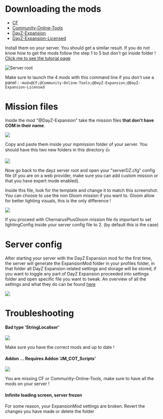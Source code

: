 # Downloading the mods
- [CF](https://steamcommunity.com/workshop/filedetails/?id=1559212036)
- [Community-Online-Tools](https://steamcommunity.com/workshop/filedetails/?id=1564026768)
- [DayZ-Expansion](https://steamcommunity.com/sharedfiles/filedetails/?id=2116151222)
- [DayZ-Expansion-Licensed](https://steamcommunity.com/workshop/filedetails/?id=2116157322)

Install them on your server. You should get a similar result. If you do not know how to get the mods follow the step 1 to 5 but don't go inside folder ! [Click me to see the tutorial page](https://github.com/salutesh/DayZ-Expansion-Scripts/wiki/Setting-up-offline-mode#getting-the-mission)

![Server root](https://i.imgur.com/OEaEuf8.png)

Make sure to launch the 4 mods with this command line if you don't use a panel : 
`-mod=@CF;@Community-Online-Tools;@DayZ-Expansion;@DayZ-Expansion-Licensed`

# Mission files

Inside the mod "@DayZ-Expansion" take the mission files **that don't have COM in their name**.

![](https://i.imgur.com/yVtrGnb.png)

Copy and paste them inside your mpmission folder of your server. You should have this two new folders in this directory 👍 

![](https://i.imgur.com/wk7ezm6.png)

Now go back to the dayz server root and open your "serverDZ.cfg" config file (if you are on a web provider, make sure you can add custom mission or that you have expert mode enabled).

Inside this file, look for the template and change it to match this screenshot. You can choose to use the non Gloom mission if you want to. Gloom allow for better lighting visuals, this is the only difference !

![](https://i.imgur.com/eS46Rtu.png)

If you proceed with ChernarusPlusGloom mission file its important to set lightingConfig inside your server config file to 2. (by default this is the case)

# Server config

After starting your server with the DayZ Expansion mod for the first time, the server will generate the ExpansionMod folder in your profiles folder, in that folder all DayZ Expansion related settings and storage will be stored, if you want to toggle any part of DayZ Expansion proceeded into settings folder and open specific file you want to tweak. An overview of all the settings and what they do can be found [here](https://github.com/salutesh/DayZ-Expansion-Scripts/wiki/Server-settings)

![](https://i.imgur.com/4uEMoWi.png)

# Troubleshooting
#### Bad type 'StringLocaliser'

![](https://i.imgur.com/uFUrx8h.png)

Make sure you have the correct mods and up to date !

#### Addon ... Requires Addon 'JM_COT_Scripts'

![](https://i.imgur.com/CH9X0zx.png)

You are missing CF or Community-Online-Tools, make sure to have all the mods on your server !

#### Infinite loading screen, server frozen

For some reason, your ExpansionMod settings are broken. Revert the changes you have made or delete the folder
